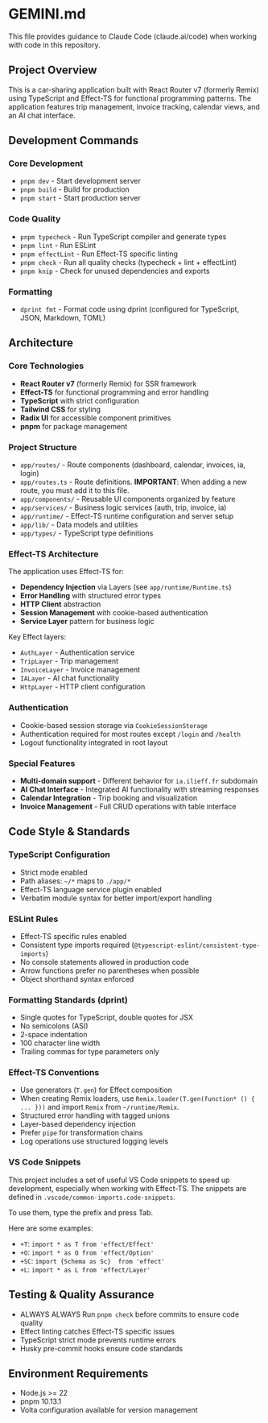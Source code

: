 # GEMINI.md

This file provides guidance to Claude Code (claude.ai/code) when working with code in this repository.

## Project Overview

This is a car-sharing application built with React Router v7 (formerly Remix) using TypeScript and Effect-TS for functional programming patterns. The application features trip management, invoice tracking, calendar views, and an AI chat interface.

## Development Commands

### Core Development

- `pnpm dev` - Start development server
- `pnpm build` - Build for production
- `pnpm start` - Start production server

### Code Quality

- `pnpm typecheck` - Run TypeScript compiler and generate types
- `pnpm lint` - Run ESLint
- `pnpm effectLint` - Run Effect-TS specific linting
- `pnpm check` - Run all quality checks (typecheck + lint + effectLint)
- `pnpm knip` - Check for unused dependencies and exports

### Formatting

- `dprint fmt` - Format code using dprint (configured for TypeScript, JSON, Markdown, TOML)

## Architecture

### Core Technologies

- **React Router v7** (formerly Remix) for SSR framework
- **Effect-TS** for functional programming and error handling
- **TypeScript** with strict configuration
- **Tailwind CSS** for styling
- **Radix UI** for accessible component primitives
- **pnpm** for package management

### Project Structure

- `app/routes/` - Route components (dashboard, calendar, invoices, ia, login)
- `app/routes.ts` - Route definitions. **IMPORTANT**: When adding a new route, you must add it to this file.
- `app/components/` - Reusable UI components organized by feature
- `app/services/` - Business logic services (auth, trip, invoice, ia)
- `app/runtime/` - Effect-TS runtime configuration and server setup
- `app/lib/` - Data models and utilities
- `app/types/` - TypeScript type definitions

### Effect-TS Architecture
The application uses Effect-TS for:

- **Dependency Injection** via Layers (see `app/runtime/Runtime.ts`)
- **Error Handling** with structured error types
- **HTTP Client** abstraction
- **Session Management** with cookie-based authentication
- **Service Layer** pattern for business logic

Key Effect layers:

- `AuthLayer` - Authentication service
- `TripLayer` - Trip management
- `InvoiceLayer` - Invoice management  
- `IALayer` - AI chat functionality
- `HttpLayer` - HTTP client configuration

### Authentication

- Cookie-based session storage via `CookieSessionStorage`
- Authentication required for most routes except `/login` and `/health`
- Logout functionality integrated in root layout

### Special Features

- **Multi-domain support** - Different behavior for `ia.ilieff.fr` subdomain
- **AI Chat Interface** - Integrated AI functionality with streaming responses
- **Calendar Integration** - Trip booking and visualization
- **Invoice Management** - Full CRUD operations with table interface

## Code Style & Standards

### TypeScript Configuration

- Strict mode enabled
- Path aliases: `~/*` maps to `./app/*`
- Effect-TS language service plugin enabled
- Verbatim module syntax for better import/export handling

### ESLint Rules

- Effect-TS specific rules enabled
- Consistent type imports required (`@typescript-eslint/consistent-type-imports`)
- No console statements allowed in production code
- Arrow functions prefer no parentheses when possible
- Object shorthand syntax enforced

### Formatting Standards (dprint)

- Single quotes for TypeScript, double quotes for JSX
- No semicolons (ASI)
- 2-space indentation
- 100 character line width
- Trailing commas for type parameters only

### Effect-TS Conventions

- Use generators (`T.gen`) for Effect composition
- When creating Remix loaders, use `Remix.loader(T.gen(function* () { ... }))` and import `Remix` from `~/runtime/Remix`.
- Structured error handling with tagged unions
- Layer-based dependency injection
- Prefer `pipe` for transformation chains
- Log operations use structured logging levels

### VS Code Snippets

This project includes a set of useful VS Code snippets to speed up development, especially when working with Effect-TS.
The snippets are defined in `.vscode/common-imports.code-snippets`.

To use them, type the prefix and press Tab.

Here are some examples:
- `+T`: `import * as T from 'effect/Effect'`
- `+O`: `import * as O from 'effect/Option'`
- `+SC`: `import {Schema as Sc}  from 'effect'`
- `+L`: `import * as L from 'effect/Layer'`


## Testing & Quality Assurance

- ALWAYS ALWAYS Run `pnpm check` before commits to ensure code quality
- Effect linting catches Effect-TS specific issues
- TypeScript strict mode prevents runtime errors
- Husky pre-commit hooks ensure code standards

## Environment Requirements

- Node.js >= 22
- pnpm 10.13.1
- Volta configuration available for version management
